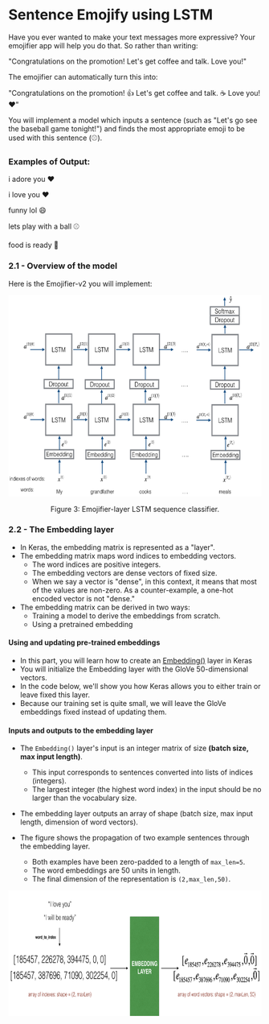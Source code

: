 # Sentence Emojify using LSTM

Have you ever wanted to make your text messages more expressive? Your emojifier app will help you do that. So rather than writing:

"Congratulations on the promotion! Let's get coffee and talk. Love you!"

The emojifier can automatically turn this into:

"Congratulations on the promotion! 👍 Let's get coffee and talk. ☕️ Love you! ❤️"

You will implement a model which inputs a sentence (such as "Let's go see the baseball game tonight!") and finds the most appropriate emoji to be used with this sentence (⚾️).

### Examples of Output:

i adore you ❤️

i love you ❤️

funny lol 😄

lets play with a ball ⚾

food is ready 🍴

### 2.1 - Overview of the model

Here is the Emojifier-v2 you will implement:

<img src="Images/emojifier-v2.png" style="width:700px;height:400px;"> <br>
<caption><center>Figure 3: Emojifier-layer LSTM sequence classifier. </center></caption>

### 2.2 - The Embedding layer

* In Keras, the embedding matrix is represented as a "layer".
* The embedding matrix maps word indices to embedding vectors.
    * The word indices are positive integers.
    * The embedding vectors are dense vectors of fixed size.
    * When we say a vector is "dense", in this context, it means that most of the values are non-zero.  As a counter-example, a one-hot encoded vector is not "dense."
* The embedding matrix can be derived in two ways:
    * Training a model to derive the embeddings from scratch. 
    * Using a pretrained embedding
    
#### Using and updating pre-trained embeddings
* In this part, you will learn how to create an [Embedding()](https://keras.io/layers/embeddings/) layer in Keras
* You will initialize the Embedding layer with the GloVe 50-dimensional vectors. 
* In the code below, we'll show you how Keras allows you to either train or leave fixed this layer.  
* Because our training set is quite small, we will leave the GloVe embeddings fixed instead of updating them.
#### Inputs and outputs to the embedding layer

* The `Embedding()` layer's input is an integer matrix of size **(batch size, max input length)**. 
    * This input corresponds to sentences converted into lists of indices (integers).
    * The largest integer (the highest word index) in the input should be no larger than the vocabulary size.
* The embedding layer outputs an array of shape (batch size, max input length, dimension of word vectors).

* The figure shows the propagation of two example sentences through the embedding layer. 
    * Both examples have been zero-padded to a length of `max_len=5`.
    * The word embeddings are 50 units in length.
    * The final dimension of the representation is  `(2,max_len,50)`. 

<img src="Images/embedding1.png" style="width:700px;height:250px;">
